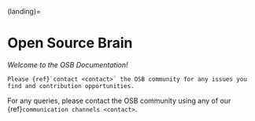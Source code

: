 (landing)=
# Open Source Brain

*Welcome to the OSB Documentation!*

```{admonition} **Note:** The OSB documentation is currently being restructured and significantly updated.
Please {ref}`contact <contact>` the OSB community for any issues you find and contribution opportunities.
```


For any queries, please contact the OSB community using any of our {ref}`communication channels <contact>`.
